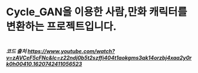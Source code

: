 # Cycle_GAN을 이용한 사람,만화 캐릭터를 변환하는 프로젝트입니다.<h1>
##### 코드 출처 https://www.youtube.com/watch?v=zAVCeF5cFNc&lc=z22ndj0b5t2szffi404t1aokgms3qk14orzbj4xaa2y0rk0h00410.1620742411056523 

